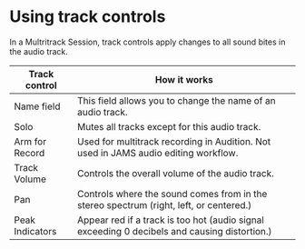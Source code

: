 # Using track controls

In a Multritrack Session, track controls apply changes to all sound bites in the audio track.

| Track control | How it works |
| --- | --- |
| Name field | This field allows you to change the name of an audio track. |
| Solo | Mutes all tracks except for this audio track. |
| Arm for Record | Used for multitrack recording in Audition. Not used in JAMS audio editing workflow. |
| Track Volume | Controls the overall volume of the audio track. |
| Pan | Controls where the sound comes from in the stereo spectrum \(right, left, or centered.\) |
| Peak Indicators | Appear red if a track is too hot \(audio signal exceeding 0 decibels and causing distortion.\) |

